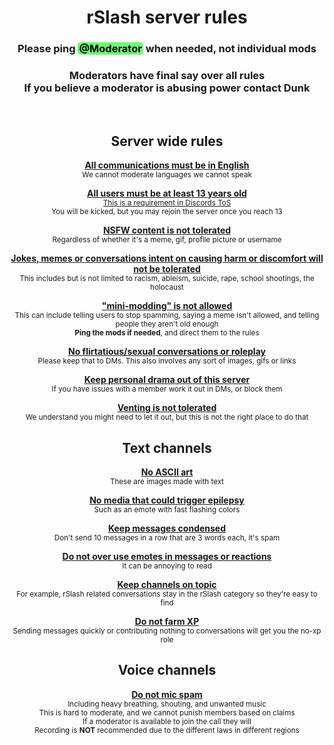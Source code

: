 <div style="text-align: center;">
  <h1>rSlash server rules</h1>
  <h3>
    Please ping <span style="background-color: #6AFD75; color: black; padding-right: 2px; padding-left: 2px; border-radius: 5px;">@Moderator</span> when needed, not individual mods
  </h3>
  <h3>
    Moderators have final say over all rules<br/>
    If you believe a moderator is abusing power contact Dunk
  </h3>
  <br/>

  <h2>Server wide rules</h2>
  <p>
    <strong><u>All communications must be in English</u></strong><br/>
    <small>We cannot moderate languages we cannot speak</small>
  </p>
  <p>
    <strong><u>All users must be at least 13 years old</u></strong><br/>
    <small>
      <a href="https://discord.com/terms#2" target="__blank">This is a requirement in Discords ToS</a><br/>
      You will be kicked, but you may rejoin the server once you reach 13
    </small>
  </p>
  <p>
    <strong><u>NSFW content is not tolerated</u></strong><br/>
    <small>Regardless of whether it's a meme, gif, profile picture or username</small>
  </p>
  <p>
    <strong><u>Jokes, memes or conversations intent on causing harm or discomfort will not be tolerated</u></strong><br/>
    <small>This includes but is not limited to racism, ableism, suicide, rape, school shootings, the holocaust</small>
  </p>
  <p>
    <strong><u>"mini-modding" is not allowed</u></strong><br/>
    <small>
      This can include telling users to stop spamming, saying a meme isn't allowed, and telling people they aren't old enough<br/>
      <strong>Ping the mods if needed</strong>, and direct them to the rules
    </small>
  </p>
  <p>
    <strong><u>No flirtatious/sexual conversations or roleplay</u></strong><br/>
    <small>Please keep that to DMs. This also involves any sort of images, gifs or links</small>
  </p>
  <p>
    <strong><u>Keep personal drama out of this server</u></strong><br/>
    <small>If you have issues with a member work it out in DMs, or block them</small>
  </p>
  <p>
    <strong><u>Venting is not tolerated</u></strong><br/>
    <small>We understand you might need to let it out, but this is not the right place to do that</small>
  </p>

  <h2>Text channels</h2>
  <p>
    <strong><u>No ASCII art</u></strong><br/>
    <small>These are images made with text</small>
  </p>
  <p>
    <strong><u>No media that could trigger epilepsy</u></strong><br/>
    <small>Such as an emote with fast flashing colors</small>
  </p>
  <p>
    <strong><u>Keep messages condensed</u></strong><br/>
    <small>Don't send 10 messages in a row that are 3 words each, it's spam</small>
  </p>
  <p>
    <strong><u>Do not over use emotes in messages or reactions</u></strong><br/>
    <small>It can be annoying to read</small>
  </p>
  <p>
    <strong><u>Keep channels on topic</u></strong><br/>
    <small>For example, rSlash related conversations stay in the rSlash category so they're easy to find</small>
  </p>
  <p>
    <strong><u>Do not farm XP</u></strong><br/>
    <small>Sending messages quickly or contributing nothing to conversations will get you the no-xp role</small>
  </p>

  <h2>Voice channels</h2>
  <p>
    <strong><u>Do not mic spam</u></strong><br/>
    <small>
      Including heavy breathing, shouting, and unwanted music<br/>
      This is hard to moderate, and we cannot punish members based on claims<br/>
      If a moderator is available to join the call they will<br/>
      Recording is <strong>NOT</strong> recommended due to the different laws in different regions
    </small>
  </p>

  <p><strong><u>  </u></strong><br/><small>  </small></p>
</div>

